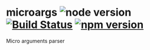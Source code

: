 # microargs ![node version](https://img.shields.io/node/v/microargs.svg) [![Build Status](https://travis-ci.org/pawelgalazka/microargs.svg?branch=master)](https://travis-ci.org/pawelgalazka/microargs) [![npm version](https://badge.fury.io/js/microargs.svg)](https://badge.fury.io/js/microargs)
Micro arguments parser
